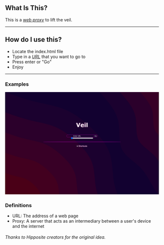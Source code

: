 
## What Is This?

This is a *[web proxy](#definitions)* to lift the veil.
    
---  

## How do I use this?

- Locate the index.html file
- Type in a *[URL](#definitions)* that you want to go to
- Press enter or "Go"
- Enjoy
---   
### Examples

![alt text](/example.png "Example")

### Definitions

- URL: The address of a web page
- Proxy: A server that acts as an intermediary between a user's device and the internet
###### Thanks to Hipposite creators for the original idea.
